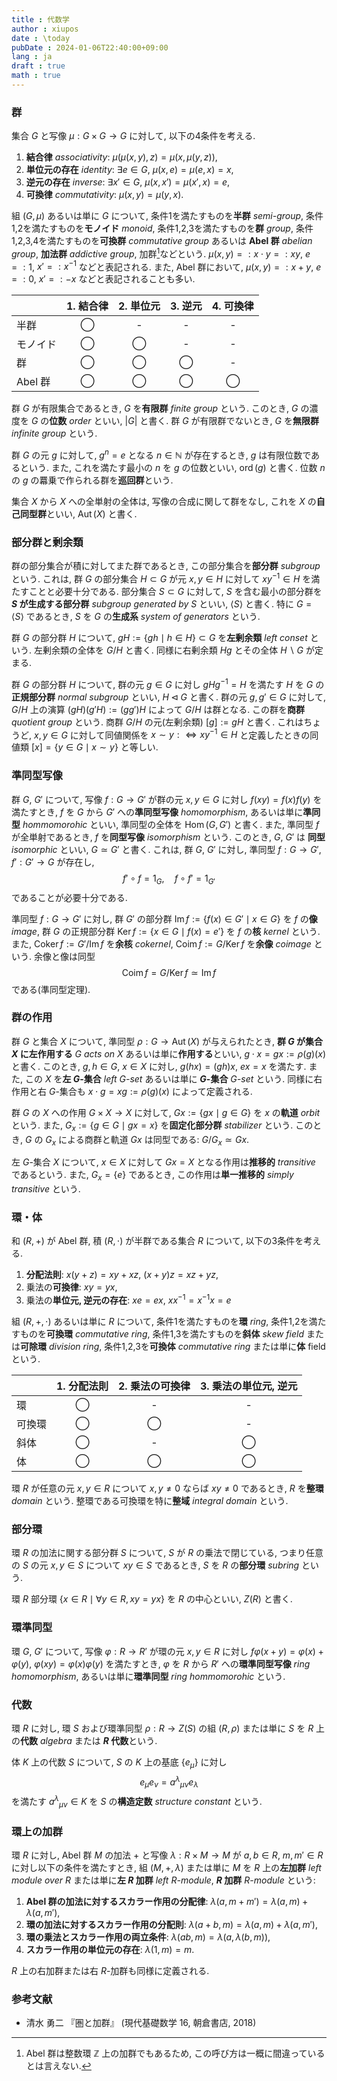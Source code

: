 ```yaml
---
title : 代数学
author : xiupos
date : \today
pubDate : 2024-01-06T22:40:00+09:00
lang : ja
draft : true
math : true
---
```


### 群

集合 $G$ と写像 $μ : G × G → G$ に対して, 以下の4条件を考える.

1. **結合律** *associativity*: $μ(μ(x, y), z) = μ(x, μ(y, z))$,
2. **単位元の存在** *identity*: $∃ e ∈ G$, $μ(x, e) = μ(e, x) = x$,
3. **逆元の存在** *inverse*: $∃ x' ∈ G$, $μ(x, x') = μ(x', x) = e$,
4. **可換律** *commutativity*: $μ(x, y) = μ(y, x)$.

組 $(G, μ)$ あるいは単に $G$ について, 条件1を満たすものを**半群** *semi-group*, 条件1,2を満たすものを**モノイド** *monoid*, 条件1,2,3を満たすものを**群** *group*, 条件1,2,3,4を満たすものを**可換群** *commutative group* あるいは **Abel 群** *abelian group*, **加法群** _addictive group_, 加群[^addictive-group]などという. $μ(x, y) =: x ⋅ y =: xy$, $e =: 1$, $x' =: x^{-1}$ などと表記される. また, Abel 群において, $μ(x, y) =: x + y$, $e =: 0$, $x' =: -x$ などと表記されることも多い.

[^addictive-group]: Abel 群は整数環 $\mathbb{Z}$ 上の加群でもあるため, この呼び方は一概に間違っているとは言えない.

| | 1. 結合律 | 2. 単位元 | 3. 逆元 | 4. 可換律 |
|:--|:-:|:-:|:-:|:-:|
| 半群 | ◯ | - | - | - |
| モノイド | ◯ | ◯ | - | - |
| 群 | ◯ | ◯ | ◯ | - |
| Abel 群 | ◯ | ◯ | ◯ | ◯ |

群 $G$ が有限集合であるとき, $G$ を**有限群** *finite group* という. このとき, $G$ の濃度を $G$ の**位数** *order* といい, $|G|$ と書く. 群 $G$ が有限群でないとき, $G$ を**無限群** *infinite group* という.

群 $G$ の元 $g$ に対して, $g^n = e$ となる $n ∈ ℕ$ が存在するとき, $g$ は有限位数であるという. また, これを満たす最小の $n$ を $g$ の位数といい, $\operatorname*{ord}(g)$ と書く. 位数 $n$ の $g$ の羃乗で作られる群を**巡回群**という.

集合 $X$ から $X$ への全単射の全体は, 写像の合成に関して群をなし, これを $X$ の**自己同型群**といい, $\operatorname*{Aut}(X)$ と書く.

### 部分群と剰余類

群の部分集合が積に対してまた群であるとき, この部分集合を**部分群** _subgroup_ という. これは, 群 $G$ の部分集合 $H⊂G$ が元 $x,y∈H$ に対して $xy^{-1}∈H$ を満たすことと必要十分である. 部分集合 $S ⊂ G$ に対して, $S$ を含む最小の部分群を **$S$ が生成する部分群** *subgroup generated by $S$* といい, $⟨S⟩$ と書く. 特に $G = ⟨S⟩$ であるとき, $S$ を $G$ の**生成系** *system of generators* という.

群 $G$ の部分群 $H$ について, $gH := \{ gh \mid h ∈ H \} ⊂ G$ を**左剰余類** *left conset* という. 左剰余類の全体を $G/H$ と書く. 同様に右剰余類 $Hg$ とその全体 $H \backslash G$ が定まる.

群 $G$ の部分群 $H$ について, 群の元 $g ∈ G$ に対し $gHg^{-1} = H$ を満たす $H$ を $G$ の**正規部分群** *normal subgroup* といい, $H \triangleleft G$ と書く. 群の元 $g, g' ∈ G$ に対して, $G/H$ 上の演算 $(gH)(g'H) := (gg')H$ によって $G/H$ は群となる. この群を**商群** *quotient group* という. 商群 $G/H$ の元(左剰余類) $[g]:=gH$ と書く. これはちょうど, $x,y∈G$ に対して同値関係を $x∼y:⇔xy^{-1}∈H$ と定義したときの同値類 $[x]=\{y∈G \mid x∼y\}$ と等しい.

### 準同型写像

群 $G$, $G'$ について, 写像 $f : G → G'$ が群の元 $x, y ∈ G$ に対し $f(xy) = f(x) f(y)$ を満たすとき, $f$ を $G$ から $G'$ への**準同型写像** *homomorphism*, あるいは単に**準同型** *hommomorohic* といい, 準同型の全体を $\operatorname*{Hom}(G,G')$ と書く. また, 準同型 $f$ が全単射であるとき, $f$ を**同型写像** *isomorphism* という. このとき, $G$, $G'$ は **同型** *isomorphic* といい, $G ≃ G'$ と書く. これは, 群 $G$, $G'$ に対し, 準同型 $f:G→G'$, $f':G'→G$ が存在し,
$$
f' \circ f = 1_G, \quad f \circ f' = 1_{G'}
$$
であることが必要十分である.

準同型 $f : G → G'$ に対し, 群 $G'$ の部分群 $\operatorname*{Im}f:=\{f(x)∈G' \mid x∈G\}$ を $f$ の**像** *image*, 群 $G$ の正規部分群 $\operatorname*{Ker}f:=\{x∈G \mid f(x)=e'\}$ を $f$ の**核** *kernel* という. また, $\operatorname*{Coker}f:=G'/\operatorname*{Im}f$ を**余核** *cokernel*, $\operatorname*{Coim}f:=G/\operatorname*{Ker}f$ を**余像** *coimage* という. 余像と像は同型
$$
\operatorname*{Coim} f = G/\operatorname*{Ker} f ≃ \operatorname*{Im} f
$$
である(準同型定理).

### 群の作用

群 $G$ と集合 $X$ について, 準同型 $ρ:G→\operatorname*{Aut}(X)$ が与えられたとき, **群 $G$ が集合 $X$ に左作用する** *$G$ acts on $X$* あるいは単に**作用する**といい, $g⋅x=gx:=ρ(g)(x)$ と書く. このとき, $g,h∈G$, $x∈X$ に対し, $g(hx)=(gh)x$, $ex=x$ を満たす. また, この $X$ を**左 $G$-集合** *left $G$-set* あるいは単に **$G$-集合** *$G$-set* という. 同様に右作用と右 $G$-集合も $x⋅g=xg:=ρ(g)(x)$ によって定義される.

群 $G$ の $X$ への作用 $G×X→X$ に対して, $Gx:=\{gx \mid g∈G\}$ を $x$ の**軌道** *orbit* という. また, $G_x:=\{g∈G \mid gx=x\}$ を**固定化部分群** *stabilizer* という. このとき, $G$ の $G_x$ による商群と軌道 $Gx$ は同型である: $G/G_x≃Gx$.

左 $G$-集合 $X$ について, $x∈X$ に対して $Gx=X$ となる作用は**推移的** *transitive* であるという. また, $G_x=\{e\}$ であるとき, この作用は**単一推移的** *simply transitive* という.

### 環・体

和 $(R,+)$ が Abel 群, 積 $(R,⋅)$ が半群である集合 $R$ について, 以下の3条件を考える.

1. **分配法則**: $x(y+z)=xy+xz$, $(x+y)z=xz+yz$,
2. 乗法の**可換律**: $xy=yx$,
3. 乗法の**単位元, 逆元の存在**: $xe=ex$, $xx^{-1}=x^{-1}x=e$

組 $(R,+,⋅)$ あるいは単に $R$ について, 条件1を満たすものを**環** *ring*, 条件1,2を満たすものを**可換環** *commutative ring*, 条件1,3を満たすものを**斜体** *skew field* または**可除環** *division ring*, 条件1,2,3を**可換体** *commutative ring* または単に**体** field という.

| | 1. 分配法則 | 2. 乗法の可換律 | 3. 乗法の単位元, 逆元 |
|:--|:-:|:-:|:-:|
| 環 | ◯ | - | - |
| 可換環 | ◯ | ◯ | - |
| 斜体 | ◯ | - | ◯ |
| 体 | ◯ | ◯ | ◯ |

環 $R$ が任意の元 $x,y∈R$ について $x,y≠0$ ならば $xy≠0$ であるとき, $R$ を**整環** *domain* という. 整環である可換環を特に**整域** *integral domain* という.

### 部分環

環 $R$ の加法に関する部分群 $S$ について, $S$ が $R$ の乗法で閉じている, つまり任意の $S$ の元 $x, y ∈ S$ について $xy ∈ S$ であるとき, $S$ を $R$ の**部分環** *subring* という.

環 $R$ 部分環 $\{x∈R \mid ∀y∈R,xy=yx\}$ を $R$ の中心といい, $Z(R)$ と書く.

### 環準同型

環 $G$, $G'$ について, 写像 $φ : R → R'$ が環の元 $x, y ∈ R$ に対し $fφ(x+y)=φ(x)+φ(y)$, $φ(xy)=φ(x)φ(y)$ を満たすとき, $φ$ を $R$ から $R'$ への**環準同型写像** *ring homomorphism*, あるいは単に**環準同型** *ring hommomorohic* という.

### 代数

環 $R$ に対し, 環 $S$ および環準同型 $ρ:R→Z(S)$ の組 $(R,ρ)$ または単に $S$ を $R$ 上の**代数** *algebra* または **$R$ 代数**という.

体 $K$ 上の代数 $S$ について, $S$ の $K$ 上の基底 $\{e_μ\}$ に対し
$$
e_μ e_ν = {a^λ}_{μν} e_λ
$$
を満たす ${a^λ}_{μν}∈K$ を $S$ の**構造定数** *structure constant* という.

### 環上の加群

環 $R$ に対し, Abel 群 $M$ の加法 $+$ と写像 $λ:R×M→M$ が $a,b∈R$, $m,m'∈R$ に対し以下の条件を満たすとき, 組 $(M,+,λ)$ または単に $M$ を $R$ 上の**左加群** *left module over $R$* または単に**左 $R$ 加群** *left $R$-module*, **$R$ 加群** *$R$-module* という:

1. **Abel 群の加法に対するスカラー作用の分配律**: $λ(a,m+m')=λ(a,m)+λ(a,m')$,
2. **環の加法に対するスカラー作用の分配則**: $λ(a+b,m)=λ(a,m)+λ(a,m')$,
3. **環の乗法とスカラー作用の両立条件**: $λ(ab,m)=λ(a,λ(b,m))$,
4. **スカラー作用の単位元の存在**: $λ(1,m)=m$.

$R$ 上の右加群または右 $R$-加群も同様に定義される.

### 参考文献

- 清水 勇二 『圏と加群』 (現代基礎数学 16, 朝倉書店, 2018)
